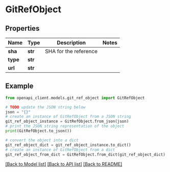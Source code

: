 # GitRefObject


## Properties

Name | Type | Description | Notes
------------ | ------------- | ------------- | -------------
**sha** | **str** | SHA for the reference | 
**type** | **str** |  | 
**url** | **str** |  | 

## Example

```python
from openapi_client.models.git_ref_object import GitRefObject

# TODO update the JSON string below
json = "{}"
# create an instance of GitRefObject from a JSON string
git_ref_object_instance = GitRefObject.from_json(json)
# print the JSON string representation of the object
print(GitRefObject.to_json())

# convert the object into a dict
git_ref_object_dict = git_ref_object_instance.to_dict()
# create an instance of GitRefObject from a dict
git_ref_object_from_dict = GitRefObject.from_dict(git_ref_object_dict)
```
[[Back to Model list]](../README.md#documentation-for-models) [[Back to API list]](../README.md#documentation-for-api-endpoints) [[Back to README]](../README.md)


